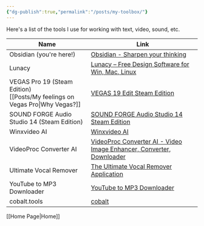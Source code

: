 ```yaml
---
{"dg-publish":true,"permalink":"/posts/my-toolbox/"}
---
```


Here's a list of the tools I use for working with text, video, sound, etc.

| Name                                                                     | Link                                                                                                                               |
| ------------------------------------------------------------------------ | ---------------------------------------------------------------------------------------------------------------------------------- |
| Obsidian (you're here!)                                                  | [Obsidian - Sharpen your thinking](https://obsidian.md/)                                                                           |
| Lunacy                                                                   | [Lunacy – Free Design Software for Win, Mac, Linux](https://icons8.com/lunacy)                                                     |
| VEGAS Pro 19 (Steam Edition)<br>[[Posts/My feelings on Vegas Pro\|Why Vegas?]] | [VEGAS 19 Edit Steam Edition](https://store.steampowered.com/app/1698340/VEGAS_19_Edit_Steam_Edition/)                             |
| SOUND FORGE Audio Studio 14 (Steam Edition)                              | [SOUND FORGE Audio Studio 14 Steam Edition](https://store.steampowered.com/app/1228510/SOUND_FORGE_Audio_Studio_14_Steam_Edition/) |
| Winxvideo AI                                                             | [Winxvideo AI](https://www.winxdvd.com/winxvideo-ai/)                                                                              |
| VideoProc Converter AI                                                   | [VideoProc Converter AI - Video Image Enhancer, Converter, Downloader](https://www.videoproc.com/video-converting-software/)       |
| Ultimate Vocal Remover                                                   | [The Ultimate Vocal Remover Application](https://ultimatevocalremover.com/)                                                        |
| YouTube to MP3 Downloader                                                | [YouTube to MP3 Downloader](https://y2down.cc/ru/youtube-mp3.html)                                                                 |
| cobalt.tools                                                             | [cobalt](https://cobalt.tools/)                                                                                                    |

[[Home Page\|Home]]